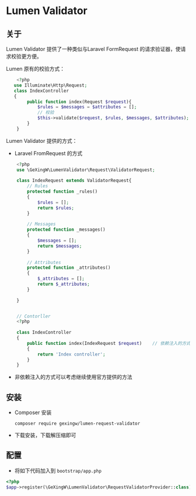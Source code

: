 # Lumen Validator

## 关于
Lumen Validator 提供了一种类似与Laravel FormRequest 的请求验证器，使请求校验更方便。

Lumen 原有的校验方式：
```php
    <?php
   use Illuminate\Http\Request;
   class IndexController
   {
        public function index(Request $request){
            $rules = $messages = $attributes = [];
            // 校验
            $this->validate($request, $rules, $messages, $attributes);
        } 
    }
```

Lumen Validator 提供的方式：

- Laravel FromRequest 的方式
```php
    <?php 
    use \GeXingW\LumenValidator\Request\ValidatorRequest;
    
    class IndexRequest extends ValidatorRequest{
        // Rules
        protected function _rules()
        {
            $rules = [];
            return $rules;
        }
        
        // Messages
        protected function _messages()
        {
            $messages = [];
            return $messages;
        }
        
        // Attributes
        protected function _attributes()
        {
            $_attributes = [];
            return $_attributes;
        }
        
    }
```
```php

    // Contorller
    <?php
    
    class IndexController
    {
        public function index(IndexRequest $request)    // 依赖注入的方式
        {
            return 'Index controller';
        }
    }
```
- 非依赖注入的方式可以考虑继续使用官方提供的方法

## 安装
- Composer 安装
    ```
    composer require gexingw/lumen-request-validator
    ```
- 下载安装，下载解压缩即可

## 配置

- 将如下代码加入到 `bootstrap/app.php`
```php
<?php
$app->register(\GeXingW\LumenValidator\RequestValidatorProvider::class);
```
